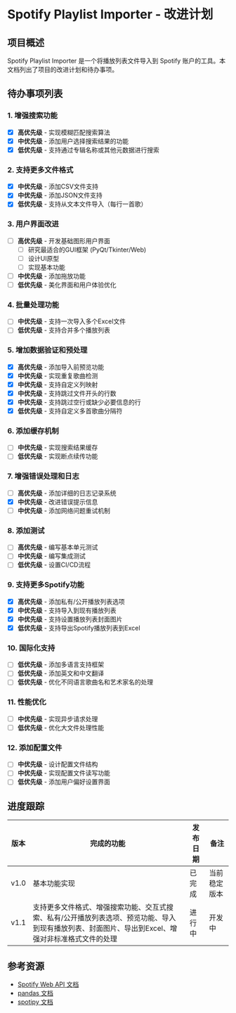 # Spotify Playlist Importer - 改进计划

## 项目概述
Spotify Playlist Importer 是一个将播放列表文件导入到 Spotify 账户的工具。本文档列出了项目的改进计划和待办事项。

## 待办事项列表

### 1. 增强搜索功能
- [x] **高优先级** - 实现模糊匹配搜索算法
- [x] **中优先级** - 添加用户选择搜索结果的功能
- [x] **低优先级** - 支持通过专辑名称或其他元数据进行搜索

### 2. 支持更多文件格式
- [x] **中优先级** - 添加CSV文件支持
- [x] **中优先级** - 添加JSON文件支持
- [x] **低优先级** - 支持从文本文件导入（每行一首歌）

### 3. 用户界面改进
- [ ] **高优先级** - 开发基础图形用户界面
  - [ ] 研究最适合的GUI框架 (PyQt/Tkinter/Web)
  - [ ] 设计UI原型
  - [ ] 实现基本功能
- [ ] **中优先级** - 添加拖放功能
- [ ] **低优先级** - 美化界面和用户体验优化

### 4. 批量处理功能
- [ ] **中优先级** - 支持一次导入多个Excel文件
- [ ] **低优先级** - 支持合并多个播放列表

### 5. 增加数据验证和预处理
- [x] **高优先级** - 添加导入前预览功能
- [x] **中优先级** - 实现重复歌曲检测
- [x] **中优先级** - 支持自定义列映射
- [x] **中优先级** - 支持跳过文件开头的行数
- [x] **中优先级** - 支持跳过空行或缺少必要信息的行
- [x] **低优先级** - 支持自定义多首歌曲分隔符

### 6. 添加缓存机制
- [ ] **中优先级** - 实现搜索结果缓存
- [ ] **低优先级** - 实现断点续传功能

### 7. 增强错误处理和日志
- [ ] **高优先级** - 添加详细的日志记录系统
- [x] **中优先级** - 改进错误提示信息
- [ ] **中优先级** - 添加网络问题重试机制

### 8. 添加测试
- [ ] **高优先级** - 编写基本单元测试
- [ ] **中优先级** - 编写集成测试
- [ ] **低优先级** - 设置CI/CD流程

### 9. 支持更多Spotify功能
- [x] **高优先级** - 添加私有/公开播放列表选项
- [x] **中优先级** - 支持导入到现有播放列表
- [x] **中优先级** - 支持设置播放列表封面图片
- [x] **低优先级** - 支持导出Spotify播放列表到Excel

### 10. 国际化支持
- [ ] **低优先级** - 添加多语言支持框架
- [ ] **低优先级** - 添加英文和中文翻译
- [ ] **低优先级** - 优化不同语言歌曲名和艺术家名的处理

### 11. 性能优化
- [ ] **中优先级** - 实现异步请求处理
- [ ] **低优先级** - 优化大文件处理性能

### 12. 添加配置文件
- [ ] **中优先级** - 设计配置文件结构
- [ ] **中优先级** - 实现配置文件读写功能
- [ ] **低优先级** - 添加用户偏好设置界面

## 进度跟踪

| 版本 | 完成的功能                                                                                                                                         | 发布日期 | 备注         |
| ---- | -------------------------------------------------------------------------------------------------------------------------------------------------- | -------- | ------------ |
| v1.0 | 基本功能实现                                                                                                                                       | 已完成   | 当前稳定版本 |
| v1.1 | 支持更多文件格式、增强搜索功能、交互式搜索、私有/公开播放列表选项、预览功能、导入到现有播放列表、封面图片、导出到Excel、增强对非标准格式文件的处理 | 进行中   | 开发中       |

## 参考资源
- [Spotify Web API 文档](https://developer.spotify.com/documentation/web-api/)
- [pandas 文档](https://pandas.pydata.org/docs/)
- [spotipy 文档](https://spotipy.readthedocs.io/)
